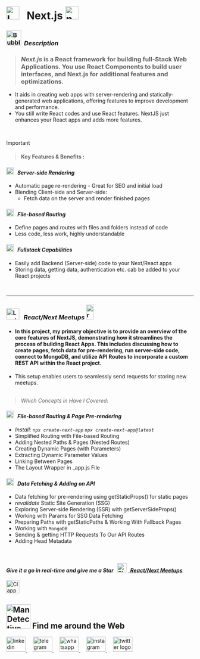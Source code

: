 #  <img src="https://raw.githubusercontent.com/Tarikul-Islam-Anik/Telegram-Animated-Emojis/main/Objects/Laptop.webp" alt="Laptop" width="35" /> &nbsp; Next.js <img src="https://skillicons.dev/icons?i=nextjs" height="35" alt="nextjs logo"  />

<!----------------------------------------- Description ---------------------------------------->
### <img src="https://raw.githubusercontent.com/Tarikul-Islam-Anik/Animated-Fluent-Emojis/master/Emojis/Symbols/Bubbles.png" alt="Bubbles" width="40" height="40" />&nbsp; _Description_

> ### _Next.js_ is a React framework for building full-Stack Web Applications. You use React Components to build user interfaces, and Next.js for additional features and optimizations. 
- It aids in creating web apps with server-rendering and statically-generated web applications, offering features to improve development and performance.
- You still write React codes and use React features. NextJS just enhances your React apps and adds more features.
  
<br/>

> [!IMPORTANT]
>> #### Key Features & Benefits : 
#### <img src="https://raw.githubusercontent.com/Tarikul-Islam-Anik/Animated-Fluent-Emojis/master/Emojis/Symbols/Bubbles.png" alt="Bubbles" height="20" /> &nbsp; _Server-side Rendering_
- Automatic page re-rendering - Great for SEO and initial load
- Blending Client-side and Server-side:
  - Fetch data on the server and render finished pages

#### <img src="https://raw.githubusercontent.com/Tarikul-Islam-Anik/Animated-Fluent-Emojis/master/Emojis/Symbols/Bubbles.png" alt="Bubbles" height="20" /> &nbsp; _File-based Routing_
- Define pages and routes with files and folders instead of code
- Less code, less work, highly understandable

#### <img src="https://raw.githubusercontent.com/Tarikul-Islam-Anik/Animated-Fluent-Emojis/master/Emojis/Symbols/Bubbles.png" alt="Bubbles" height="20" /> &nbsp; _Fullstack Capabilities_
- Easily add Backend (Server-side) code to your Next/React apps
- Storing data, getting data, authentication etc. cab be added to your React projects

<br/>

***
<!--===================== React / Next Meetups =============================-->
### <img src="https://raw.githubusercontent.com/Tarikul-Islam-Anik/Telegram-Animated-Emojis/main/Objects/Laptop.webp" alt="Laptop" width="35" height="30"  /> &nbsp; _React/Next Meetups_  <img src="https://skillicons.dev/icons?i=react" height="40" alt="react logo" width="20"  />
- #### In this project, my primary objective is to provide an overview of the core features of NextJS, demonstrating how it streamlines the process of building React Apps. This includes discussing how to create pages, fetch data for pre-rendering, run server-side code, connect to MongoDB, and utilize API Routes to incorporate a custom REST API within the React project.
-  This setup enables users to seamlessly send requests for storing new meetups. <br/><br/>
 

> _Which Concepts in Have I Covered_:  

#### <img src="https://raw.githubusercontent.com/Tarikul-Islam-Anik/Animated-Fluent-Emojis/master/Emojis/Symbols/Bubbles.png" alt="Bubbles" height="20" /> &nbsp; _File-based Routing & Page Pre-rendering_
- _Install_: _` npx create-next-app `_  _` npx create-next-app@latest `_
-  Simplified Routing with File-based Routing
-  Adding Nested Paths & Pages (Nested Routes)
-  Creating Dynamic Pages (with Parameters)
-  Extracting Dynamic Parameter Values
-  Linking Between Pages
-  The Layout Wrapper in _app.js File 
#### <img src="https://raw.githubusercontent.com/Tarikul-Islam-Anik/Animated-Fluent-Emojis/master/Emojis/Symbols/Bubbles.png" alt="Bubbles" height="20" /> &nbsp; _Data Fetching & Adding on API_
- Data fetching for pre-rendering using getStaticProps() for static pages
- _revalidate_ Static Site Generation (SSG) 
- Exploring Server-side Rendering (SSR) with getServerSideProps()
- Working with Params for SSG Data Fetching
- Preparing Paths with getStaticPaths & Working With Fallback Pages
- Working with ` MongoDB `
- Sending & getting HTTP Requests To Our API Routes
- Adding Head Metadata

 
<br/>

<!-------- try it live -------->
#### _Give it a go in real-time and give me a Star_ &nbsp; <img src="https://raw.githubusercontent.com/Tarikul-Islam-Anik/Animated-Fluent-Emojis/master/Emojis/Travel%20and%20places/Glowing%20Star.png" alt="Glowing Star" width="25"  /> <a href="" target="_blank"> &nbsp; _React/Next Meetups_ </a> 


 
<!--------- Video --------->
<img src="https://raw.githubusercontent.com/Tarikul-Islam-Anik/Telegram-Animated-Emojis/main/Objects/Clapper%20Board.webp" alt="Clapper Board" width="35" />



  <br/> 
  
<!--======================= Social Media ===========================-->
## <img src="https://raw.githubusercontent.com/Tarikul-Islam-Anik/Animated-Fluent-Emojis/master/Emojis/People%20with%20professions/Man%20Detective%20Light%20Skin%20Tone.png" alt="Man Detective Light Skin Tone" width="65" /> Find me around the Web  
<a href="https://www.linkedin.com/in/shahramshakiba/" target="_blank">
    <img src="https://raw.githubusercontent.com/maurodesouza/profile-readme-generator/master/src/assets/icons/social/linkedin/default.svg" width="52" height="40" alt="linkedin logo"  />
  </a> &nbsp;&nbsp;&nbsp;
  <a href="https://t.me/ShahramShakibaa" target="_blank">
    <img src="https://raw.githubusercontent.com/maurodesouza/profile-readme-generator/master/src/assets/icons/social/telegram/default.svg" width="52" height="40" alt="telegram logo"  />
  </a> &nbsp;&nbsp;&nbsp;
  <a href="https://wa.me/message/LM2IMM3ABZ7ZM1" target="_blank">
    <img src="https://raw.githubusercontent.com/maurodesouza/profile-readme-generator/master/src/assets/icons/social/whatsapp/default.svg" width="52" height="40" alt="whatsapp logo"  />
  </a> &nbsp;&nbsp;&nbsp;
  <a href="https://instagram.com/shahram.shakibaa?igshid=MzNlNGNkZWQ4Mg==" target="_blank">
    <img src="https://raw.githubusercontent.com/maurodesouza/profile-readme-generator/master/src/assets/icons/social/instagram/default.svg" width="52" height="40" alt="instagram logo"  />
  </a> &nbsp;&nbsp;&nbsp;
  <a href="https://twitter.com/ShahramShakibaa" target="_blank">
    <img src="https://raw.githubusercontent.com/maurodesouza/profile-readme-generator/master/src/assets/icons/social/twitter/default.svg" width="52" height="40" alt="twitter logo"  />
  </a>


<!--==== MongoDB

01. https://www.mongodb.com/atlas
02. Try Free
03. Sign up / login
04. Deployment - Database -> Create
05. Choose Shared (it's free)
06. pick a region
07. Cluster Tier -> MO-Sandbox
08. then click Create Cluster

09. Security - Network Access -> Add IP A ddress
10. enter your local-machin IP address 
11. Database Access - Create a User

12. Database - click, Connect(on your new created cluster)
13. choose, Drivers

14. in your terminal: npm install mongodb
15. then, import { MongoClient } from 'mongodb'; in your file
16. call this in your code, ->->-> MongoClient.connect();
16. Add your connection string into your application code:
    mongodb+srv://shahram:<password>@cluster-sh.rgaxnx4.mongodb.net/?retryWrites=true&w=majority&appName=Cluster-Sh

    change the user & password & appName, like this:
    'mongodb+srv://shahram:96C5ScLzZs4ghP7Z@cluster-sh.rgaxnx4.mongodb.net/?retryWrites=true&w=majority&appName=Cluster-Sh'




file-based routing
API routes
Page pre-rendering with data fetching

Hosting provider: Vercel








===========================-->



 
